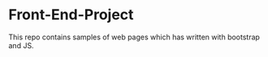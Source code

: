 # Front-End-Project
This repo contains samples of web pages which has written with bootstrap and JS.
